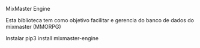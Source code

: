 MixMaster Engine

Esta biblioteca tem como objetivo facilitar e gerencia do banco de dados do mixmaster (MMORPG)

Instalar
pip3 install mixmaster-engine